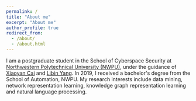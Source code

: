 ```yaml
---
permalink: /
title: "About me"
excerpt: "About me"
author_profile: true
redirect_from: 
  - /about/
  - /about.html
---
```


I am a postgraduate student in the School of Cyberspace Security at [Northwestern Polytechnical University (NWPU)](https://en.nwpu.edu.cn/), under the guidance of [Xiaoyan Cai](https://teacher.nwpu.edu.cn/2016010059.html) and [Libin Yang](https://teacher.nwpu.edu.cn/libiny.html). In 2019, I received a bachelor's degree from the School of Automation, NWPU. My research interests include data mining, network representation learning, knowledge graph representation learning and natural language processing.
